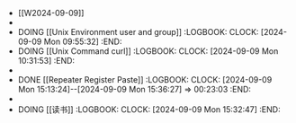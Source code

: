 - [[W2024-09-09]]
-
- DOING [[Unix Environment user and group]]
  :LOGBOOK:
  CLOCK: [2024-09-09 Mon 09:55:32]
  :END:
- DOING [[Unix Command curl]]
  :LOGBOOK:
  CLOCK: [2024-09-09 Mon 10:31:53]
  :END:
-
- DONE  [[Repeater Register Paste]]
  :LOGBOOK:
  CLOCK: [2024-09-09 Mon 15:13:24]--[2024-09-09 Mon 15:36:27] =>  00:23:03
  :END:
-
- DOING [[读书]]
  :LOGBOOK:
  CLOCK: [2024-09-09 Mon 15:32:47]
  :END: